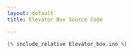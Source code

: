 ```yaml
---
layout: default
title: Elevator Box Source Code

---
```


```cpp
{% include_relative Elevator_box.ino %}
```